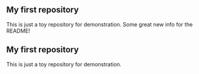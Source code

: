 ## My first repository
This is just a toy repository for demonstration.
Some great new info for the README!
## My first repository
This is just a toy repository for demonstration.
